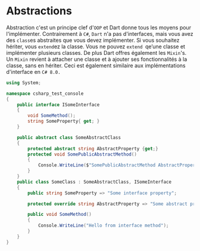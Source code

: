 # Abstractions

Abstraction c'est un principe clef d'`OOP` et Dart donne tous les moyens pour l'implémenter. Contrairement à `C#`, `Dart` n'a pas d'interfaces, mais vous avez des `class`es abstraites que vous devez implémenter. Si vous souhaitez hériter, vous `extend`ez la classe. Vous ne pouvez `extend `qe’une classe et implémenter plusieurs classes. De plus Dart offres également les `Mixin`'s. Un `Mixin` revient à attacher une classe et à ajouter ses fonctionnalités à la classe, sans en hériter. Ceci est également similaire aux implémentations d'interface en `C# 8.0.`

```cs
using System;

namespace csharp_test_console
{
    public interface ISomeInterface
    {
        void SomeMethod();
        string SomeProperty{ get; }
    }

    public abstract class SomeAbstractClass
    {
        protected abstract string AbstractProperty {get;}
        protected void SomePublicAbstractMethod()
        {
            Console.WriteLine($"SomePublicAbstractMethod AbstractProperty value is {AbstractProperty}");
        }
    }
    public class SomeClass : SomeAbstractClass, ISomeInterface
    {
        public string SomeProperty => "Some interface property";

        protected override string AbstractProperty => "Some abstract property";

        public void SomeMethod()
        {
            Console.WriteLine("Hello from interface method");
        }
    }
}
```